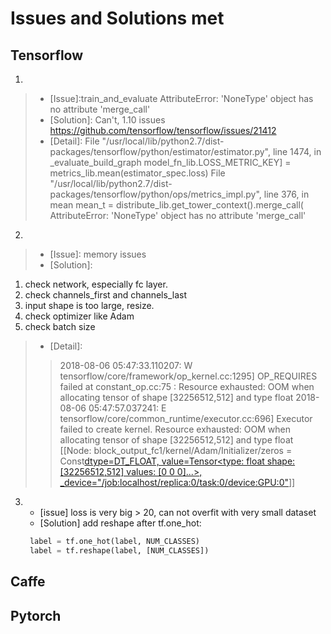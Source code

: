 # Issues and Solutions met

## Tensorflow

1. 
> - [Issue]:train_and_evaluate AttributeError: 'NoneType' object has no attribute 'merge_call'
> - [Solution]: Can't, 1.10 issues
https://github.com/tensorflow/tensorflow/issues/21412
> - [Detail]:  File "/usr/local/lib/python2.7/dist-packages/tensorflow/python/estimator/estimator.py", line 1474, in _evaluate_build_graph
    model_fn_lib.LOSS_METRIC_KEY] = metrics_lib.mean(estimator_spec.loss)
  File "/usr/local/lib/python2.7/dist-packages/tensorflow/python/ops/metrics_impl.py", line 376, in mean
    mean_t = distribute_lib.get_tower_context().merge_call(
AttributeError: 'NoneType' object has no attribute 'merge_call'

2.
> - [Issue]: memory issues
> - [Solution]: 
   1) check network, especially fc layer. 
   2) check channels_first and channels_last 
   3) input shape is too large, resize. 
   4) check optimizer like Adam
   5) check batch size
> - [Detail]:
>> 2018-08-06 05:47:33.110207: W tensorflow/core/framework/op_kernel.cc:1295] OP_REQUIRES failed at constant_op.cc:75 : Resource exhausted: OOM when allocating tensor of shape [32256512,512] and type float
2018-08-06 05:47:57.037241: E tensorflow/core/common_runtime/executor.cc:696] Executor failed to create kernel. Resource exhausted: OOM when allocating tensor of shape [32256512,512] and type float
         [[Node: block_output_fc1/kernel/Adam/Initializer/zeros = Const[dtype=DT_FLOAT, value=Tensor<type: float shape: [32256512,512] values: [0 0 0]...>, _device="/job:localhost/replica:0/task:0/device:GPU:0"]()]]

3. - [issue] loss is very big > 20, can not overfit with very small dataset  
   - [Solution] add reshape after tf.one_hot:
   ```python
    label = tf.one_hot(label, NUM_CLASSES)
    label = tf.reshape(label, [NUM_CLASSES])
   ```

## Caffe

## Pytorch